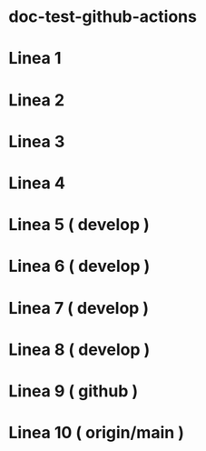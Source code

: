 # doc-test-github-actions
# Linea 1
# Linea 2
# Linea 3
# Linea 4
# Linea 5 ( develop )
# Linea 6 ( develop )
# Linea 7 ( develop )
# Linea 8 ( develop )
# Linea 9 ( github )
# Linea 10 ( origin/main )

